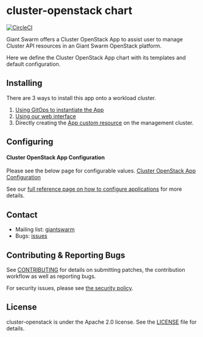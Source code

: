 # cluster-openstack chart

[![CircleCI](https://circleci.com/gh/giantswarm/cluster-openstack.svg?style=shield)](https://circleci.com/gh/giantswarm/cluster-openstack)

Giant Swarm offers a Cluster OpenStack App to assist user to manage Cluster API resources in an Giant Swarm OpenStack platform.

Here we define the Cluster OpenStack App chart with its templates and default configuration.

## Installing

There are 3 ways to install this app onto a workload cluster.

1. [Using GitOps to instantiate the App](https://docs.giantswarm.io/advanced/gitops/#installing-managed-apps)
2. [Using our web interface](https://docs.giantswarm.io/ui-api/web/app-platform/#installing-an-app)
3. Directly creating the [App custom resource](https://docs.giantswarm.io/ui-api/management-api/crd/apps.application.giantswarm.io/) on the management cluster.

## Configuring

#### Cluster OpenStack App Configuration

Please see the below page for configurable values.
[Cluster OpenStack App Configuration](helm/cluster-openstack/#configuration)

See our [full reference page on how to configure applications](https://docs.giantswarm.io/app-platform/app-configuration/) for more details.

## Contact

- Mailing list: [giantswarm](https://groups.google.com/forum/!forum/giantswarm)
- Bugs: [issues](https://github.com/giantswarm/cluster-openstack/issues)

## Contributing & Reporting Bugs

See [CONTRIBUTING](CONTRIBUTING.md) for details on submitting patches, the
contribution workflow as well as reporting bugs.

For security issues, please see [the security policy](SECURITY.md).

## License

cluster-openstack is under the Apache 2.0 license. See the [LICENSE](LICENSE) file
for details.
